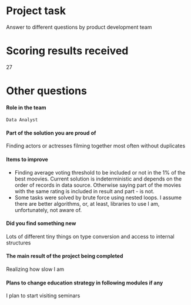 # Project task
Answer to different questions by product development team

# Scoring results received
27

# Other questions

#### Role in the team
`Data Analyst`

#### Part of the solution you are proud of
Finding actors or actresses filming together most often without duplicates

#### Items to improve
- Finding average voting threshold to be included or not in the 1% of the best moovies. Current solution is indeterministic and depends on the order of records in data source. Otherwise saying part of the movies with the same rating is included in result and part - is not.
- Some tasks were solved by brute force using nested loops. I assume there are better algorithms, or, at least, libraries to use I am, unfortunately, not aware of.

#### Did you find something new
Lots of different tiny things on type conversion and access to internal structures

#### The main result of the project being completed
Realizing how slow I am

#### Plans to change education strategy in following modules if any
I plan to start visiting seminars